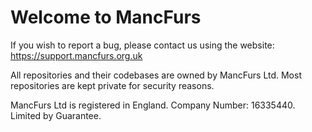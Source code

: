 # Welcome to MancFurs
If you wish to report a bug, please contact us using the website: https://support.mancfurs.org.uk

All repositories and their codebases are owned by MancFurs Ltd. Most repositories are kept private for security reasons.

MancFurs Ltd is registered in England. Company Number: 16335440. Limited by Guarantee.
